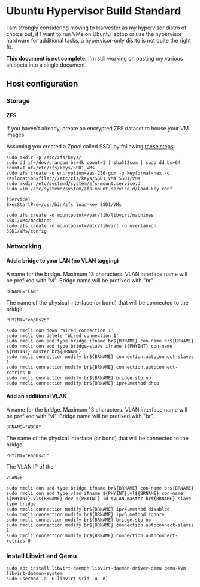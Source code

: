 # Ubuntu Hypervisor Build Standard
I am strongly considering moving to Harvester as my hypervisor distro of choice
but, if I want to run VMs on Ubuntu laptop or use the hypervisor hardware for
additional tasks, a hypervisor-only disrto is not quite the right fit.

**This document is not complete.**  I'm still working on pasting my various
snippets into a single document.

## Host configuration
### Storage
#### ZFS
If you haven't already, create an encrypted ZFS dataset to house your VM images

Assuming you created a Zpool called SSD1 by following [these steps](Zpool_Setup.md):
```
sudo mkdir -p /etc/zfs/keys/
sudo dd if=/dev/urandom bs=4k count=1 | sha512sum | sudo dd bs=64 count=1 of=/etc/zfs/keys/SSD1_VMs
sudo zfs create -o encryption=aes-256-gcm -o keyformat=hex -o keylocation=file:///etc/zfs/keys/SSD1_VMs SSD1/VMs
sudo mkdir /etc/systemd/system/zfs-mount.service.d
sudo vim /etc/systemd/system/zfs-mount.service.d/load-key.conf
```

```
[Service] 
ExecStartPre=/usr/bin/zfs load-key SSD1/VMs
```

```
sudo zfs create -o mountpoint=/var/lib/libvirt/machines SSD1/VMs/machines
sudo zfs create -o mountpoint=/etc/libvirt -o overlay=on SSD1/VMs/config
```

### Networking
#### Add a bridge to your LAN (no VLAN tagging)
A name for the bridge.  Maximum 13 characters.  VLAN interface name will be prefixed with "vl".  Bridge name will be prefixed with "br".
```
BRNAME="LAN"
```

The name of the physical interface (or bond) that will be connected to the bridge
```
PHYINT="enp0s25"
```

```
sudo nmcli con down 'Wired connection 1'
sudo nmcli con delete 'Wired connection 1'
sudo nmcli con add type bridge ifname br${BRNAME} con-name br${BRNAME}
sudo nmcli con add type bridge-slave ifname ${PHYINT} con-name ${PHYINT} master br${BRNAME}
sudo nmcli connection modify br${BRNAME} connection.autoconnect-slaves 1
sudo nmcli connection modify br${BRNAME} connection.autoconnect-retries 0
sudo nmcli connection modify br${BRNAME} bridge.stp no
sudo nmcli connection modify br${BRNAME} ipv4.method dhcp
```

#### Add an additional VLAN
A name for the bridge.  Maximum 13 characters.  VLAN interface name will be prefixed with "vl".  Bridge name will be prefixed with "br".
```
BRNAME="WORK"
```

The name of the physical interface (or bond) that will be connected to the bridge
```
PHYINT="enp0s25"
```

The VLAN IP of the 
```
VLAN=6
```

```
sudo nmcli con add type bridge ifname br${BRNAME} con-name br${BRNAME}
sudo nmcli con add type vlan ifname ${PHYINT}.vl${BRNAME} con-name ${PHYINT}.vl${BRNAME} dev ${PHYINT} id $VLAN master br${BRNAME} slave-type bridge
sudo nmcli connection modify br${BRNAME} ipv4.method disabled
sudo nmcli connection modify br${BRNAME} ipv6.method ignore
sudo nmcli connection modify br${BRNAME} bridge.stp no
sudo nmcli connection modify br${BRNAME} connection.autoconnect-slaves 1
sudo nmcli connection modify br${BRNAME} connection.autoconnect-retries 0
```

### Install Libvirt and Qemu
```
sudo apt install libvirt-daemon libvirt-daemon-driver-qemu qemu-kvm libvirt-daemon-system
sudo usermod -a -G libvirt $(id -u -n)
```

